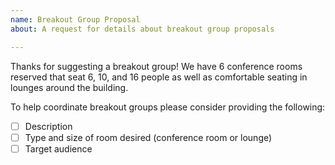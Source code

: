 ```yaml
---
name: Breakout Group Proposal
about: A request for details about breakout group proposals

---
```


Thanks for suggesting a breakout group!  We have 6 conference rooms reserved that seat 6, 10, and 16 people as well as comfortable seating in lounges around the building. 

To help coordinate breakout groups please consider providing the following:
- [ ] Description 
- [ ] Type and size of room desired (conference room or lounge)
- [ ] Target audience
